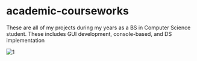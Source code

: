 # academic-courseworks
These are all of my projects during my years as a BS in Computer Science student. These includes GUI development, console-based, and DS implementation

![1](https://github.com/adriandotdev/academic-courseworks/assets/63532775/fa86a03b-eaae-4655-b26b-e12d05552dd4)
